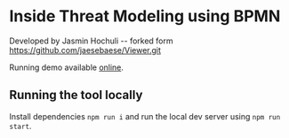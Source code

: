 # Inside Threat Modeling using BPMN
Developed by Jasmin Hochuli -- forked form https://github.com/jaesebaese/Viewer.git

Running demo available [online](https://insideTM.pages.dev).

## Running the tool locally
Install dependencies `npm run i` and run the local dev server using `npm run start`.
